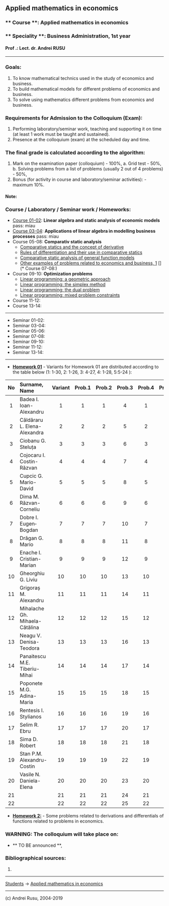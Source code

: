 ## Applied mathematics in economics

### ** Course **: Applied mathematics in economics

### ** Speciality **:  Business Administration, 1st year

#### Prof .: Lect. dr. Andrei RUSU

---

### Goals:

1. To know mathematical technics used in the study of economics and business. 
2. To build mathematical models for different problems of economics and business. 
3. To solve using mathematics different problems from economics and business. 

### Requirements for Admission to the Colloquium (Exam):

1. Performing laboratory/seminar work, teaching and supporting it on time (at least 1 work must be taught and sustained).
2. Presence at the colloquium (exam) at the scheduled day and time.

### The final grade is calculated according to the algorithm:

1. Mark on the examination paper (colloquium) - 100%,
   a. Grid test - 50%,
   b. Solving problems from a list of problems (usually 2 out of 4 problems) - 50%,
3. Bonus (for activity in course and laboratory/seminar activities): - maximum 10%.

#### Note:

### Course / Laboratory / Seminar work / Homeworks:

* [Course 01-02](https://yadi.sk/d/zgxVLxajlypEAg): **Linear algebra and static analysis of economic models** pass: miau
* [Course 03-04](https://yadi.sk/d/IlFfCowcTc9wxg): **Applications of linear algebra in modelling business processes** pass: miau
* Course 05-08: **Comparativ static analysis** 
  - [Comparative statics and the concept of derivative](https://yadi.sk/i/zFyIrWd9ftXcsQ)
  - [Rules of differentiation and their use in comparative statics](https://yadi.sk/i/2mmklW35Jfm8mw)
  - [Comparative static analysis of general function models](https://yadi.sk/i/HxxTy7jq-zxhoA)
  - [Other examples of problems related to economics and business, 1](https://yadi.sk/i/XZIYvDfLIFEEvg)
[](* Course 07-08:) 
* Course 09-10: **Optimization problems**
  - [Linear programming: a geometric approach](https://yadi.sk/i/hgmCKIiTlxIH9w)
  - [Linear programming: the simplex method](https://yadi.sk/i/HG_wYNbPhcwgeA)
  - [Linear programming: the dual problem](https://yadi.sk/i/6a2Cc-p7e_C-dA)
  - [Linear programming: mixed problem constraints](https://yadi.sk/i/V4HZ2jXlNCJtMA)
* Course 11-12: 
* Course 13-14: 

--- 

* Seminar 01-02:
* Seminar 03-04:
* Seminar 05-06:
* Seminar 07-08:
* Seminar 09-10:
* Seminar 11-12:
* Seminar 13-14:

---

- [**Homework 01**](https://yadi.sk/i/Ve4Ch8MZ6NW2pA) - Variants for Homework 01 are distributed according to the table below (1: 1-30, 2: 1-26, 3: 4-27, 4: 1-28, 5:5-24 ):

| No | Surname, Name | Variant | Prob.1 | Prob.2 | Prob.3 | Prob.4 | Prob.5 |
| :---: | :--- | :---: | :---: | :---: | :---: | :---: | :---: |
| 1  | Badea I. Ioan-Alexandru | 1  | 1  | 1  | 4  | 1  | 5  |  
| 2  | Căldăraru L. Elena-Alexandra  | 2  | 2  | 2  | 5  | 2  | 6  |   
| 3  | Ciobanu G. Steluța | 3  | 3  | 3  | 6  | 3  | 7  |   
| 4  | Cojocaru I. Costin-Răzvan | 4  | 4  | 4  | 7  | 4  | 8  |  
| 5  | Cupcic G. Mario-David | 5  | 5  | 5  | 8  | 5  | 9  |   
| 6  | Dima M. Răzvan-Corneliu | 6  | 6  | 6  | 9  | 6  | 10 |   
| 7  | Dobre I. Eugen‐Bogdan | 7  | 7  | 7  | 10 | 7  | 11 |   
| 8  | Drăgan G. Mario | 8  | 8  | 8  | 11 | 8  | 12 |   
| 9  | Enache I. Cristian-Marian | 9  | 9  | 9  | 12 | 9  | 13 |   
| 10 | Gheorghiu G. Liviu | 10 | 10 | 10 | 13 | 10 | 14 |   
| 11 | Grigoraș M. Alexandru | 11 | 11 | 11 | 14 | 11 | 15 |   
| 12 | Mihalache Gh. Mihaela-Cătălina | 12 | 12 | 12 | 15 | 12 | 16 |   
| 13 | Neagu V. Denisa-Teodora | 13 | 13 | 13 | 16 | 13 | 17 |   
| 14 | Panaitescu M.E. Tiberiu-Mihai | 14 | 14 | 14 | 17 | 14 | 18 |   
| 15 | Poponete M.G. Adina-Maria | 15 | 15 | 15 | 18 | 15 | 19 |   
| 16 | Rentesis I. Stylianos | 16 | 16 | 16 | 19 | 16 | 20 |   
| 17 | Selim R. Ebru | 17 | 17 | 17 | 20 | 17 | 21 |   
| 18 | Sima D. Robert | 18 | 18 | 18 | 21 | 18 | 22 |   
| 19 | Stan P.M. Alexandru-Costin | 19 | 19 | 19 | 22 | 19 | 23 |   
| 20 | Vasile N. Daniela-Elena | 20 | 20 | 20 | 23 | 20 | 24 |
| 21 | | 21 | 21 | 21 | 24 | 21 | 11 |
| 22 | | 22 | 22 | 22 | 25 | 22 | 12 |

- [**Homework 2:**](ase-aae1-hw2.html) - Some problems related to derivations and differentials of functions related to problems in economics. 

### WARNING: The colloquium will take place on:

* ** TO BE announced **, 

### Bibliographical sources:

1. 

***

[Students](./) -> [Applied mathematics in economics]()

---

(c) Andrei Rusu, 2004-2019